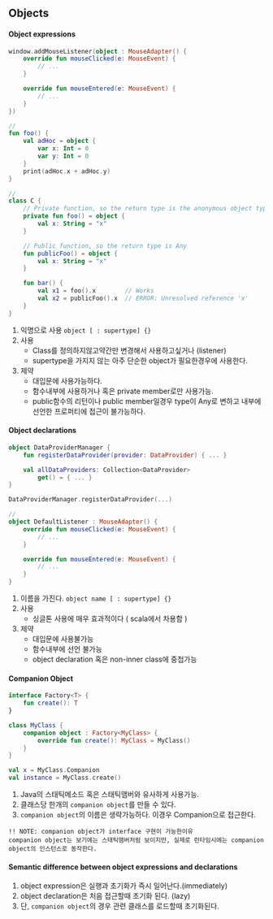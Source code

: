 ## Objects

#### Object expressions
```kotlin
window.addMouseListener(object : MouseAdapter() {
    override fun mouseClicked(e: MouseEvent) {
        // ...
    }

    override fun mouseEntered(e: MouseEvent) {
        // ...
    }
})

//
fun foo() {
    val adHoc = object {
        var x: Int = 0
        var y: Int = 0
    }
    print(adHoc.x + adHoc.y)
}

//
class C {
    // Private function, so the return type is the anonymous object type
    private fun foo() = object {
        val x: String = "x"
    }

    // Public function, so the return type is Any
    fun publicFoo() = object {
        val x: String = "x"
    }

    fun bar() {
        val x1 = foo().x        // Works
        val x2 = publicFoo().x  // ERROR: Unresolved reference 'x'
    }
}
```
1. 익명으로 사용 `object [ : supertype] {}`
2. 사용
	- Class를 정의하지않고약간만 변경해서 사용하고싶거나 (listener)
	- supertype을 가지지 않는 아주 단순한 object가 필요한경우에 사용한다. 
3. 제약
	- 대입문에 사용가능하다.
	- 함수내부에 사용하거나 혹은 private member로만 사용가능.
	- public함수의 리턴이나 public member일경우 type이 Any로 변하고 내부에 선언한 프로퍼티에 접근이 불가능하다.

#### Object declarations
```kotlin
object DataProviderManager {
    fun registerDataProvider(provider: DataProvider) { ... }

    val allDataProviders: Collection<DataProvider>
        get() = { ... }
}

DataProviderManager.registerDataProvider(...)

//
object DefaultListener : MouseAdapter() {
    override fun mouseClicked(e: MouseEvent) {
        // ...
    }

    override fun mouseEntered(e: MouseEvent) {
        // ...
    }
}
```
1. 이름을 가진다. `object name [ : supertype] {}`
2. 사용
	- 싱글톤 사용에 매우 효과적이다 ( scala에서 차용함 )
3. 제약
	- 대입문에 사용불가능
	- 함수내부에 선언 불가능
	- object declaration 혹은 non-inner class에 중첩가능

#### Companion Object
```kotlin
interface Factory<T> {
    fun create(): T
}

class MyClass {
    companion object : Factory<MyClass> {
        override fun create(): MyClass = MyClass()
    }
}

val x = MyClass.Companion
val instance = MyClass.create()
```
1. Java의 스태틱메소드 혹은 스태틱맴버와 유사하게 사용가능.
2. 클래스당 한개의 `companion object`를 만들 수 있다.
3. `companion object`의 이름은 생략가능하다. 이경우 Companion으로 접근한다.

```
!! NOTE: companion object가 interface 구현이 가능한이유
companion object는 보기에는 스태틱맴버처럼 보이지만, 실제로 런타임시에는 companion object의 인스턴스로 동작한다.

```

#### Semantic difference between object expressions and declarations
1. object expression은 실행과 초기화가 즉시 일어난다.(immediately)
2. object declaration은 처음 접근할때 초기화 된다. (lazy)
3. 단, `companion object`의 경우 관련 클래스를 로드할때 초기화된다.
